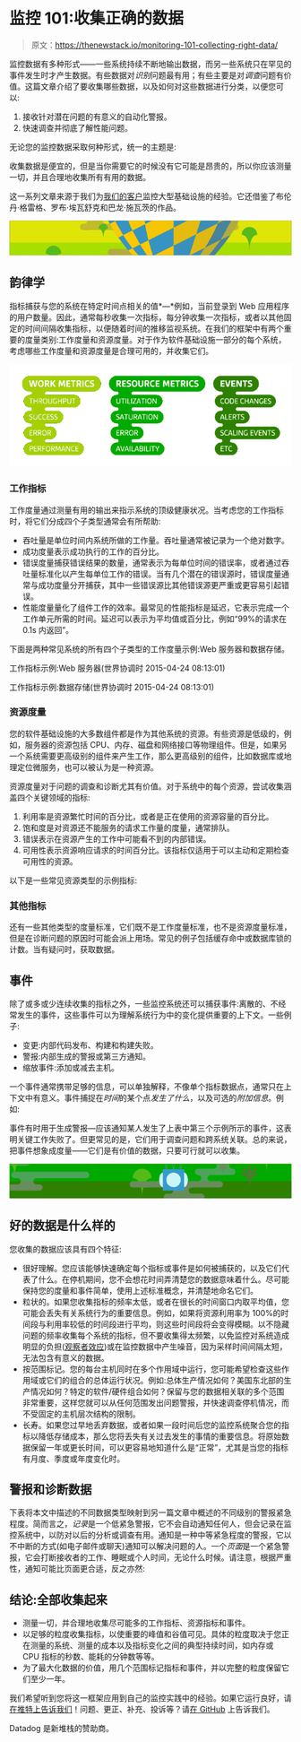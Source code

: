 # 监控 101:收集正确的数据

> 原文：<https://thenewstack.io/monitoring-101-collecting-right-data/>

监控数据有多种形式——一些系统持续不断地输出数据，而另一些系统只在罕见的事件发生时才产生数据。有些数据对*识别*问题最有用；有些主要是对*调查*问题有价值。这篇文章介绍了要收集哪些数据，以及如何对这些数据进行分类，以便您可以:

1.  接收针对潜在问题的有意义的自动化警报。
2.  快速调查并彻底了解性能问题。

无论您的监控数据采取何种形式，统一的主题是:

收集数据是便宜的，但是当你需要它的时候没有它可能是昂贵的，所以你应该测量一切，并且合理地收集所有有用的数据。

这一系列文章来源于我们为[我们的客户](https://www.datadoghq.com/customers/)监控大型基础设施的经验。它还借鉴了布伦丹·格雷格、罗布·埃瓦舒克和巴龙·施瓦茨的作品。

[![image02](img/7abadd2282045ddf830ea8759b6dd3e5.png)](https://thenewstack.io/wp-content/uploads/2015/10/image02.png)

## 韵律学

指标捕获与您的系统在特定时间点相关的值*—*例如，当前登录到 Web 应用程序的用户数量。因此，通常每秒收集一次指标，每分钟收集一次指标，或者以其他固定的时间间隔收集指标，以便随着时间的推移监视系统。在我们的框架中有两个重要的度量类别:工作度量和资源度量。对于作为软件基础设施一部分的每个系统，考虑哪些工作度量和资源度量是合理可用的，并收集它们。

[![image01](img/c7e047cbe5eedc619391150ac4c15f32.png)](https://thenewstack.io/wp-content/uploads/2015/10/image01.png)

### 工作指标

工作度量通过测量有用的输出来指示系统的顶级健康状况。当考虑您的工作指标时，将它们分成四个子类型通常会有所帮助:

*   吞吐量是单位时间内系统所做的工作量。吞吐量通常被记录为一个绝对数字。
*   成功度量表示成功执行的工作的百分比。
*   错误度量捕获错误结果的数量，通常表示为每单位时间的错误率，或者通过吞吐量标准化以产生每单位工作的错误。当有几个潜在的错误源时，错误度量通常与成功度量分开捕获，其中一些错误源比其他错误源更严重或更容易引起错误。
*   性能度量量化了组件工作的效率。最常见的性能指标是延迟，它表示完成一个工作单元所需的时间。延迟可以表示为平均值或百分比，例如“99%的请求在 0.1s 内返回”。

下面是两种常见系统的所有四个子类型的工作度量示例:Web 服务器和数据存储。

工作指标示例:Web 服务器(世界协调时 2015-04-24 08:13:01)

工作指标示例:数据存储(世界协调时 2015-04-24 08:13:01)

### 资源度量

您的软件基础设施的大多数组件都是作为其他系统的资源。有些资源是低级的，例如，服务器的资源包括 CPU、内存、磁盘和网络接口等物理组件。但是，如果另一个系统需要更高级别的组件来产生工作，那么更高级别的组件，比如数据库或地理定位微服务，也可以被认为是一种资源。

资源度量对于问题的调查和诊断尤其有价值。对于系统中的每个资源，尝试收集涵盖四个关键领域的指标:

1.  利用率是资源繁忙时间的百分比，或者是正在使用的资源容量的百分比。
2.  饱和度是对资源还不能服务的请求工作量的度量，通常排队。
3.  错误表示在资源产生的工作中可能看不到的内部错误。
4.  可用性表示资源响应请求的时间百分比。该指标仅适用于可以主动和定期检查可用性的资源。

以下是一些常见资源类型的示例指标:

### 其他指标

还有一些其他类型的度量标准，它们既不是工作度量标准，也不是资源度量标准，但是在诊断问题的原因时可能会派上用场。常见的例子包括缓存命中或数据库锁的计数。当有疑问时，获取数据。

## 事件

除了或多或少连续收集的指标之外，一些监控系统还可以捕获事件:离散的、不经常发生的事件，这些事件可以为理解系统行为中的变化提供重要的上下文。一些例子:

*   变更:内部代码发布、构建和构建失败。
*   警报:内部生成的警报或第三方通知。
*   缩放事件:添加或减去主机。

一个事件通常携带足够的信息，可以单独解释，不像单个指标数据点，通常只在上下文中有意义。事件捕捉在*时间*的某个点*发生了什么*，以及可选的*附加信息*。例如:

事件有时用于生成警报—应该通知某人发生了上表中第三个示例所示的事件，这表明关键工作失败了。但更常见的是，它们用于调查问题和跨系统关联。总的来说，把事件想象成度量——它们是有价值的数据，只要可行就可以收集。

[![image00](img/4608cbace3c0d8d251727ce43f6cbfea.png)](https://thenewstack.io/wp-content/uploads/2015/10/image00.png)

## 好的数据是什么样的

您收集的数据应该具有四个特征:

*   很好理解。您应该能够快速确定每个指标或事件是如何被捕获的，以及它们代表了什么。在停机期间，您不会想花时间弄清楚您的数据意味着什么。尽可能保持您的度量和事件简单，使用上述标准概念，并清楚地命名它们。
*   粒状的。如果您收集指标的频率太低，或者在很长的时间窗口内取平均值，您可能会丢失有关系统行为的重要信息。例如，如果将资源利用率为 100%的时间段与利用率较低的时间段进行平均，则这些时间段将会变得模糊。以不隐藏问题的频率收集每个系统的指标，但不要收集得太频繁，以免监控对系统造成明显的负担([观察者效应](https://en.wikipedia.org/wiki/Observer_effect_(information_technology)))或在监控数据中产生噪音，因为采样时间间隔太短，无法包含有意义的数据。
*   按范围标记。您的每台主机同时在多个作用域中运行，您可能希望检查这些作用域或它们的组合的总体运行状况。例如:总体生产情况如何？美国东北部的生产情况如何？特定的软件/硬件组合如何？保留与您的数据相关联的多个范围非常重要，这样您就可以从任何范围发出问题警报，并快速调查停机情况，而不受固定的主机层次结构的限制。
*   长寿。如果您过早地丢弃数据，或者如果一段时间后您的监控系统聚合您的指标以降低存储成本，那么您将丢失有关过去发生的事情的重要信息。将原始数据保留一年或更长时间，可以更容易地知道什么是“正常”，尤其是当您的指标有月度、季度或年度变化时。

## 警报和诊断数据

下表将本文中描述的不同数据类型映射到另一篇文章中概述的不同级别的警报紧急程度。简而言之，*记录*是一个低紧急警报，它不会自动通知任何人，但会记录在监控系统中，以防对以后的分析或调查有用。通知是一种中等紧急程度的警报，它以不中断的方式(如电子邮件或聊天)通知可以解决问题的人。一个*页面*是一个紧急警报，它会打断接收者的工作、睡眠或个人时间，无论什么时候。请注意，根据严重性，通知可能比页面更合适，反之亦然:

## 结论:全部收集起来

*   测量一切，并合理地收集尽可能多的工作指标、资源指标和事件。
*   以足够的粒度收集指标，以使重要的峰值和谷值可见。具体的粒度取决于您正在测量的系统、测量的成本以及指标变化之间的典型持续时间，如内存或 CPU 指标的秒数、能耗的分钟数等等。
*   为了最大化数据的价值，用几个范围标记指标和事件，并以完整的粒度保留它们至少一年。

我们希望听到您将这一框架应用到自己的监控实践中的经验。如果它运行良好，请[在推特上告诉我们](https://twitter.com/datadoghq)！问题、更正、补充、投诉等？请[在 GitHub](https://github.com/DataDog/the-monitor/blob/master/monitoring-101/monitoring_101_collecting_the_right_data.md) 上告诉我们。

Datadog 是新堆栈的赞助商。

<svg xmlns:xlink="http://www.w3.org/1999/xlink" viewBox="0 0 68 31" version="1.1"><title>Group</title> <desc>Created with Sketch.</desc></svg>